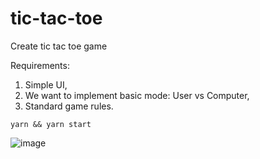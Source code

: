 # tic-tac-toe

Create tic tac toe game

Requirements:
1. Simple UI,
2. We want to implement basic mode: User vs Computer,
3. Standard game rules.

```yarn && yarn start```

![image](https://user-images.githubusercontent.com/4864089/106601607-22318780-655c-11eb-9e62-8e12581242db.png)
